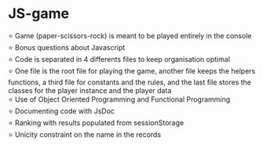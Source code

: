# JS-game
⭐️ Game (paper-scissors-rock) is meant to be played entirely in the console</br>
⭐️ Bonus questions about Javascript</br>
⭐️ Code is separated in 4 differents files to keep organisation optimal</br>
⭐️ One file is the root file for playing the game, another file keeps the helpers functions, a third file for constants and the rules, and the last file stores the classes for the player instance and the player data</br>
⭐️ Use of Object Oriented Programming and Functional Programming</br>
⭐️ Documenting code with JsDoc</br>
⭐️ Ranking with results populated from sessionStorage</br>
⭐️ Unicity constraint on the name in the records</br>
